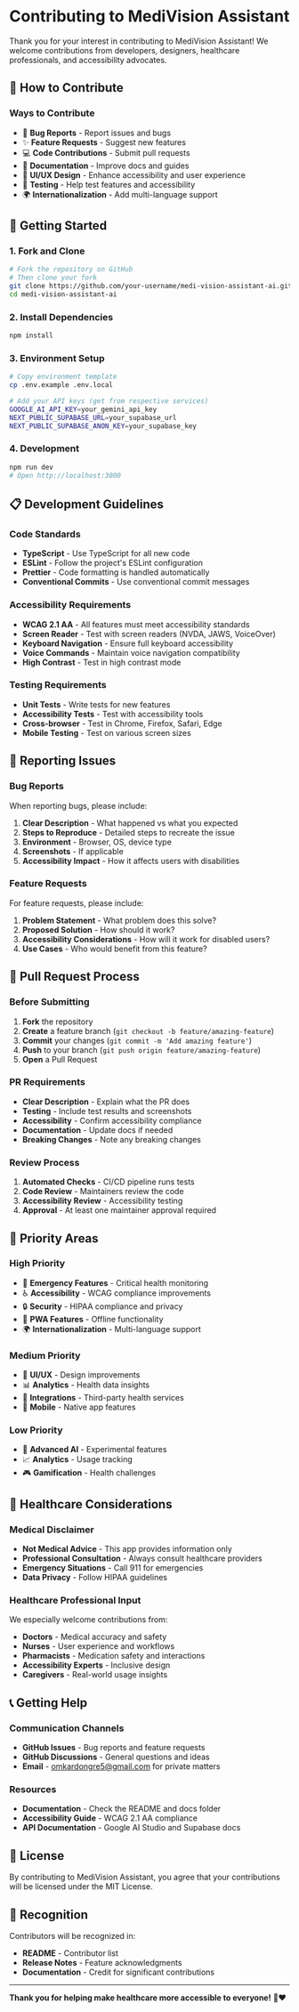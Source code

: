 # Contributing to MediVision Assistant

Thank you for your interest in contributing to MediVision Assistant! We welcome contributions from developers, designers, healthcare professionals, and accessibility advocates.

## 🤝 How to Contribute

### **Ways to Contribute**

- 🐛 **Bug Reports** - Report issues and bugs
- ✨ **Feature Requests** - Suggest new features
- 💻 **Code Contributions** - Submit pull requests
- 📖 **Documentation** - Improve docs and guides
- 🎨 **UI/UX Design** - Enhance accessibility and user experience
- 🧪 **Testing** - Help test features and accessibility
- 🌍 **Internationalization** - Add multi-language support

## 🚀 Getting Started

### **1. Fork and Clone**

```bash
# Fork the repository on GitHub
# Then clone your fork
git clone https://github.com/your-username/medi-vision-assistant-ai.git
cd medi-vision-assistant-ai
```

### **2. Install Dependencies**

```bash
npm install
```

### **3. Environment Setup**

```bash
# Copy environment template
cp .env.example .env.local

# Add your API keys (get from respective services)
GOOGLE_AI_API_KEY=your_gemini_api_key
NEXT_PUBLIC_SUPABASE_URL=your_supabase_url
NEXT_PUBLIC_SUPABASE_ANON_KEY=your_supabase_key
```

### **4. Development**

```bash
npm run dev
# Open http://localhost:3000
```

## 📋 Development Guidelines

### **Code Standards**

- **TypeScript** - Use TypeScript for all new code
- **ESLint** - Follow the project's ESLint configuration
- **Prettier** - Code formatting is handled automatically
- **Conventional Commits** - Use conventional commit messages

### **Accessibility Requirements**

- **WCAG 2.1 AA** - All features must meet accessibility standards
- **Screen Reader** - Test with screen readers (NVDA, JAWS, VoiceOver)
- **Keyboard Navigation** - Ensure full keyboard accessibility
- **Voice Commands** - Maintain voice navigation compatibility
- **High Contrast** - Test in high contrast mode

### **Testing Requirements**

- **Unit Tests** - Write tests for new features
- **Accessibility Tests** - Test with accessibility tools
- **Cross-browser** - Test in Chrome, Firefox, Safari, Edge
- **Mobile Testing** - Test on various screen sizes

## 🐛 Reporting Issues

### **Bug Reports**

When reporting bugs, please include:

1. **Clear Description** - What happened vs what you expected
2. **Steps to Reproduce** - Detailed steps to recreate the issue
3. **Environment** - Browser, OS, device type
4. **Screenshots** - If applicable
5. **Accessibility Impact** - How it affects users with disabilities

### **Feature Requests**

For feature requests, please include:

1. **Problem Statement** - What problem does this solve?
2. **Proposed Solution** - How should it work?
3. **Accessibility Considerations** - How will it work for disabled users?
4. **Use Cases** - Who would benefit from this feature?

## 🔄 Pull Request Process

### **Before Submitting**

1. **Fork** the repository
2. **Create** a feature branch (`git checkout -b feature/amazing-feature`)
3. **Commit** your changes (`git commit -m 'Add amazing feature'`)
4. **Push** to your branch (`git push origin feature/amazing-feature`)
5. **Open** a Pull Request

### **PR Requirements**

- **Clear Description** - Explain what the PR does
- **Testing** - Include test results and screenshots
- **Accessibility** - Confirm accessibility compliance
- **Documentation** - Update docs if needed
- **Breaking Changes** - Note any breaking changes

### **Review Process**

1. **Automated Checks** - CI/CD pipeline runs tests
2. **Code Review** - Maintainers review the code
3. **Accessibility Review** - Accessibility testing
4. **Approval** - At least one maintainer approval required

## 🎯 Priority Areas

### **High Priority**

- 🚨 **Emergency Features** - Critical health monitoring
- ♿ **Accessibility** - WCAG compliance improvements
- 🔒 **Security** - HIPAA compliance and privacy
- 📱 **PWA Features** - Offline functionality
- 🌍 **Internationalization** - Multi-language support

### **Medium Priority**

- 🎨 **UI/UX** - Design improvements
- 📊 **Analytics** - Health data insights
- 🔗 **Integrations** - Third-party health services
- 📱 **Mobile** - Native app features

### **Low Priority**

- 🧪 **Advanced AI** - Experimental features
- 📈 **Analytics** - Usage tracking
- 🎮 **Gamification** - Health challenges

## 🏥 Healthcare Considerations

### **Medical Disclaimer**

- **Not Medical Advice** - This app provides information only
- **Professional Consultation** - Always consult healthcare providers
- **Emergency Situations** - Call 911 for emergencies
- **Data Privacy** - Follow HIPAA guidelines

### **Healthcare Professional Input**

We especially welcome contributions from:

- **Doctors** - Medical accuracy and safety
- **Nurses** - User experience and workflows
- **Pharmacists** - Medication safety and interactions
- **Accessibility Experts** - Inclusive design
- **Caregivers** - Real-world usage insights

## 📞 Getting Help

### **Communication Channels**

- **GitHub Issues** - Bug reports and feature requests
- **GitHub Discussions** - General questions and ideas
- **Email** - omkardongre5@gmail.com for private matters

### **Resources**

- **Documentation** - Check the README and docs folder
- **Accessibility Guide** - WCAG 2.1 AA compliance
- **API Documentation** - Google AI Studio and Supabase docs

## 📄 License

By contributing to MediVision Assistant, you agree that your contributions will be licensed under the MIT License.

## 🙏 Recognition

Contributors will be recognized in:

- **README** - Contributor list
- **Release Notes** - Feature acknowledgments
- **Documentation** - Credit for significant contributions

---

**Thank you for helping make healthcare more accessible to everyone!** 🏥❤️
